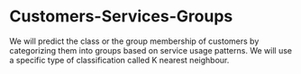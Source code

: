 # Customers-Services-Groups
We will predict the class or the group membership of customers by categorizing them into groups based on service usage patterns. We will use a specific type of classification called K nearest neighbour.
